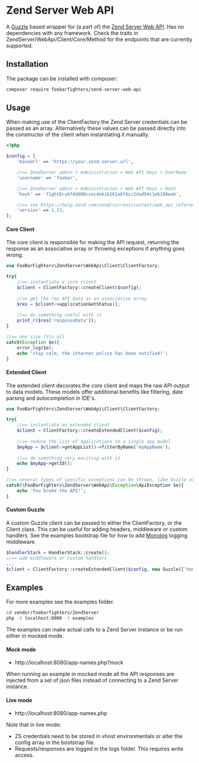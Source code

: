 # Zend Server Web API

A [Guzzle](https://docs.guzzlephp.org/en/stable/) based wrapper for (a part of) the [Zend Server Web API](https://help.zend.com/zend/current/content/web_api_reference_guide.htm). Has no dependencies with any framework.
Check the traits in ZendServer/WebApi/Client/Core/Method for the endpoints that are currently supported.
## Installation

The package can be installed with composer:

````bash
composer require foobarfighters/zend-server-web-api
````

## Usage

When making use of the ClientFactory the Zend Server credentials can be passed as an array. Alternatively these values can be passed directly into the constructor of the client when instantiating it manually.
````php
<?php

$config = [
    'baseUrl' => 'https://your.zend.server.url',

    //== ZendServer admin > Administration > Web API Keys > UserName
    'username' => 'foobar',

    //== ZendServer admin > Administration > Web API Keys > Hash
    'hash' => 'f1ghtErs6fddd00ccec4eb1b261a8f6cc2dad94c1eb100eab',

    //== see https://help.zend.com/zend/current/content/web_api_reference_guide.htm
    'version' => 1.23,
];
````

#### Core Client
The core client is responsible for making the API request, returning the response as an associative array or throwing exceptions if anything goes wrong.

````php
use FooBarFighters\ZendServer\WebApi\Client\ClientFactory;

try{
    //== instantiate a core client
    $client = ClientFactory::createClient($config);
    
    //== get the raw API data as an associative array
    $res = $client->applicationGetStatus();
    
    //== do something useful with it
    print_r($res['responseData']);
}

//== one size fits all
catch(Exception $e){
    error_log($e);
    echo 'stay calm, the internet police has been notified!';
}

````

#### Extended Client
The extended client decorates the core client and maps the raw API output to data models. These models offer additional benefits like filtering, date parsing and autocompletion in IDE's.

````php
use FooBarFighters\ZendServer\WebApi\Client\ClientFactory;

try{
    //== instantiate an extended client
    $client = ClientFactory::createExtendedClient($config);
    
    //== reduce the list of applications to a single app model
    $myApp = $client->getAppList()->filterByName('myAppName');
    
    //== do something very exciting with it
    echo $myApp->getId();
}

//== several types of specific exceptions can be thrown, like Guzzle or Api related
catch(\FooBarFighters\ZendServer\WebApi\Exception\ApiException $e){
    echo 'You broke the API!';
}
````

#### Custom Guzzle
A custom Guzzle client can be passed to either the ClientFactory, or the Client class. This can be useful for adding headers, middleware or custom handlers.
See the examples bootstrap file for how to add [Monolog](https://github.com/Seldaek/monolog) logging middleware.

````php
$handlerStack = HandlerStack::create();
//== add middleware or custom handlers
...
$client = ClientFactory::createExtendedClient($config, new Guzzle(['handler' => $handlerStack]));
````

## Examples
For more examples see the examples folder. 

````bash
cd vendor/foobarfighters/ZendServer
php -S localhost:8080 -t examples
````
The examples can make actual calls to a Zend Server instance or be run either in mocked mode.

#### Mock mode
- http://localhost:8080/app-names.php?mock

When running an example in mocked mode all the API responses are injected from a set of json files instead of connecting to a Zend Server instance.

#### Live mode
- http://localhost:8080/app-names.php

Note that in live mode:
- ZS credentials need to be stored in vhost environmentals or alter the config array in the bootstrap file.
- Requests/responses are logged in the logs folder. This requires write access.
